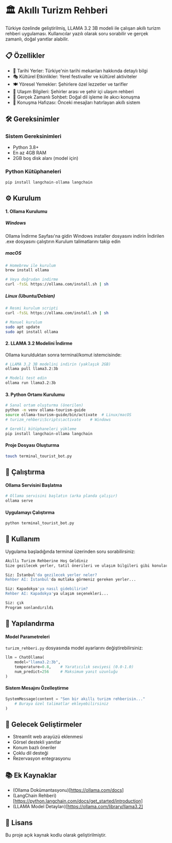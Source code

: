 # 🏛️ Akıllı Turizm Rehberi

Türkiye özelinde geliştirilmiş, LLAMA 3.2 3B modeli ile çalışan akıllı turizm rehberi uygulaması. Kullanıcılar yazılı olarak soru sorabilir ve gerçek zamanlı, doğal yanıtlar alabilir.

## 📋 Özellikler

- 🏺 Tarihi Yerler: Türkiye'nin tarihi mekanları hakkında detaylı bilgi
- 🎭 Kültürel Etkinlikler: Yerel festivaller ve kültürel aktiviteler
- 🍽️ Yöresel Yemekler: Şehirlere özel lezzetler ve tarifler
- 🚌 Ulaşım Bilgileri: Şehirler arası ve şehir içi ulaşım rehberi
- 💬 Gerçek Zamanlı Sohbet: Doğal dil işleme ile akıcı konuşma
- 🧠 Konuşma Hafızası: Önceki mesajları hatırlayan akıllı sistem

## 🛠️ Gereksinimler

### Sistem Gereksinimleri

- Python 3.8+
- En az 4GB RAM
- 2GB boş disk alanı (model için)

### Python Kütüphaneleri

```python
pip install langchain-ollama langchain
```

## ⚙️ Kurulum

#### 1. Ollama Kurulumu

##### Windows

Ollama İndirme Sayfası'na gidin
Windows installer dosyasını indirin
İndirilen .exe dosyasını çalıştırın
Kurulum talimatlarını takip edin

##### macOS

```bash
# Homebrew ile kurulum
brew install ollama

# Veya doğrudan indirme
curl -fsSL https://ollama.com/install.sh | sh
```

##### Linux (Ubuntu/Debian)

```bash
# Resmi kurulum scripti
curl -fsSL https://ollama.com/install.sh | sh

# Manuel kurulum
sudo apt update
sudo apt install ollama
```

#### 2. LLAMA 3.2 Modelini İndirme
Ollama kurulduktan sonra terminal/komut istemcisinde:

```bash
# LLAMA 3.2 3B modelini indirin (yaklaşık 2GB)
ollama pull llama3.2:3b

# Modeli test edin
ollama run llama3.2:3b
```

#### 3. Python Ortamı Kurulumu

```bash
# Sanal ortam oluşturma (önerilen)
python -m venv ollama-tourism-guide
source ollama-tourism-guide/bin/activate  # Linux/macOS
# turizm_rehberi\Scripts\activate    # Windows

# Gerekli kütüphaneleri yükleme
pip install langchain-ollama langchain
```

#### Proje Dosyası Oluşturma

```bash
touch terminal_tourist_bot.py
```

## 🚀 Çalıştırma

#### Ollama Servisini Başlatma

```bash
# Ollama servisini başlatın (arka planda çalışır)
ollama serve
```

#### Uygulamayı Çalıştırma

```bash
python terminal_tourist_bot.py
```


## 📝 Kullanım

Uygulama başladığında terminal üzerinden soru sorabilirsiniz:

```bash
Akıllı Turizm Rehberine Hoş Geldiniz
Size gezilecek yerler, tatil önerileri ve ulaşım bilgileri gibi konularda yardımcı olabilirim.

Siz: İstanbul'da gezilecek yerler neler?
Rehber AI: İstanbul'da mutlaka görmeniz gereken yerler...

Siz: Kapadokya'ya nasıl gidebilirim?
Rehber AI: Kapadokya'ya ulaşım seçenekleri...

Siz: çık
Program sonlandırıldı
```

## 🔧 Yapılandırma

#### Model Parametreleri

`turizm_rehberi.py` dosyasında model ayarlarını değiştirebilirsiniz:

```python
llm = ChatOllama(
    model="llama3.2:3b",
    temperature=0.8,    # Yaratıcılık seviyesi (0.0-1.0)
    num_predict=256     # Maksimum yanıt uzunluğu
)
```

#### Sistem Mesajını Özelleştirme

```python
SystemMessage(content = "Sen bir akıllı turizm rehberisin..."
    # Buraya özel talimatlar ekleyebilirsiniz
)
```

## 🔄 Gelecek Geliştirmeler

 - Streamlit web arayüzü eklenmesi
 - Görsel destekli yanıtlar
 - Konum bazlı öneriler
 - Çoklu dil desteği
 - Rezervasyon entegrasyonu

## 📚 Ek Kaynaklar

- (Ollama Dokümantasyonu)[https://ollama.com/docs]
- (LangChain Rehberi)[https://python.langchain.com/docs/get_started/introduction]
- (LLAMA Model Detayları)[https://ollama.com/library/llama3.2]


## 📄 Lisans

Bu proje açık kaynak kodlu olarak geliştirilmiştir.


